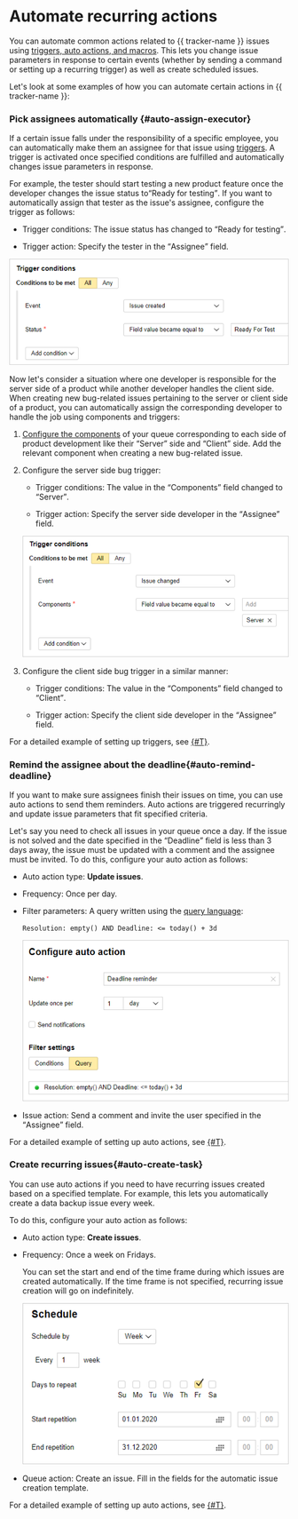 # Automate recurring actions

You can automate common actions related to {{ tracker-name }} issues using [triggers, auto actions, and macros](automation.md). This lets you change issue parameters in response to certain events (whether by sending a command or setting up a recurring trigger) as well as create scheduled issues.

Let's look at some examples of how you can automate certain actions in {{ tracker-name }}:

### Pick assignees automatically {#auto-assign-executor}

If a certain issue falls under the responsibility of a specific employee, you can automatically make them an assignee for that issue using [triggers](user/trigger.md). A trigger is activated once specified conditions are fulfilled and automatically changes issue parameters in response.

For example, the tester should start testing a new product feature once the developer changes the issue status to<q>Ready for testing</q>. If you want to automatically assign that tester as the issue's assignee, configure the trigger as follows:

- Trigger conditions: The issue status has changed to <q>Ready for testing</q>.

- Trigger action: Specify the tester in the <q>Assignee</q> field.

![](../_assets/tracker/trigger-example-status.png)

Now let's consider a situation where one developer is responsible for the server side of a product while another developer handles the client side. When creating new bug-related issues pertaining to the server or client side of a product, you can automatically assign the corresponding developer to handle the job using components and triggers:

1. [Configure the components](manager/components.md) of your queue corresponding to each side of product development like their <q>Server</q> side and <q>Client</q> side. Add the relevant component when creating a new bug-related issue.

1. Configure the server side bug trigger:

    - Trigger conditions: The value in the <q>Components</q> field changed to <q>Server</q>.

    - Trigger action: Specify the server side developer in the <q>Assignee</q> field.

    ![](../_assets/tracker/dev-process-trigger-component.png)

1. Configure the client side bug trigger in a similar manner:

    - Trigger conditions: The value in the <q>Components</q> field changed to <q>Client</q>.

    - Trigger action: Specify the client side developer in the <q>Assignee</q> field.

For a detailed example of setting up triggers, see [{#T}](manager/trigger-examples.md#assign_ticket).

### Remind the assignee about the deadline{#auto-remind-deadline}

If you want to make sure assignees finish their issues on time, you can use auto actions to send them reminders. Auto actions are triggered recurringly and update issue parameters that fit specified criteria.

Let's say you need to check all issues in your queue once a day. If the issue is not solved and the date specified in the <q>Deadline</q> field is less than 3 days away, the issue must be updated with a comment and the assignee must be invited. To do this, configure your auto action as follows:

- Auto action type: **Update issues**.

- Frequency: Once per day.

- Filter parameters: A query written using the [query language](user/query-filter.md):

    ```
    Resolution: empty() AND Deadline: <= today() + 3d
    ```

    ![](../_assets/tracker/autoaction-example-condition.png)

- Issue action: Send a comment and invite the user specified in the <q>Assignee</q> field.

For a detailed example of setting up auto actions, see [{#T}](user/create-autoaction.md#autoaction_example).

### Create recurring issues{#auto-create-task}

You can use auto actions if you need to have recurring issues created based on a specified template. For example, this lets you automatically create a data backup issue every week.

To do this, configure your auto action as follows:

- Auto action type: **Create issues**.

- Frequency: Once a week on Fridays.

    You can set the start and end of the time frame during which issues are created automatically. If the time frame is not specified, recurring issue creation will go on indefinitely.

    ![](../_assets/tracker/dev-process-autoaction-schedule.png)

- Queue action: Create an issue. Fill in the fields for the automatic issue creation template.

For a detailed example of setting up auto actions, see [{#T}](user/create-autoaction.md#autoaction_example).